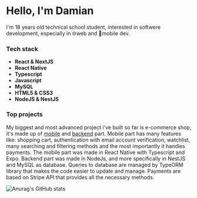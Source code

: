 # **Hello, I'm Damian**

I'm 18 years old technical school student, interested in softwere development, especially in 🌐web and 📱mobile dev.

### **Tech stack**

- **React & NextJS**
- **React Native**
- **Typescript**
- **Javascript**
- **MySQL**
- **HTML5 & CSS3**
- **NodeJS & NestJS**

### **Top projects**

My biggest and most advanced project i've built so far is e-commerce shop, it's made up of [mobile](https://github.com/DMQQ/shop-mobile) and [backend](https://github.com/DMQQ/shop-server) part. Mobile part has many features like: shopping cart, authentication with email account verification, watchlist, many searching and filtering methods and the most importantly it handles payments. The mobile part was made in React Native with Typescript and Expo. Backend part was made in NodeJs, and more specifically in NestJS and MySQL as database. Queries to database are managed by TypeORM library that makes the code easier to update and manage. Payments are based on Stripe API that provides all the necessary methods.

![Anurag's GitHub stats](https://github-readme-stats.vercel.app/api?username=DMQQ&count_private=true)
